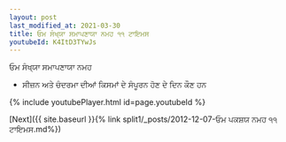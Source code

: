 ```yaml
---
layout: post
last_modified_at: 2021-03-30
title: ਓਮ ਸੰਖ੍ਯਾ ਸਮਾਪਣਾਯਾ ਨਮਹ ੧੧ ਟਾਇਮਸ
youtubeId: K4ItD3TYwJs
---
```

 
 
 ਓਮ ਸੰਖ੍ਯਾ ਸਮਾਪਣਾਯਾ ਨਮਹ  
 
 -  ਸੀਜ਼ਨ ਅਤੇ ਚੰਦਰਮਾ ਦੀਆਂ ਕਿਸਮਾਂ ਦੇ ਸੰਪੂਰਨ ਹੋਣ ਦੇ ਦਿਨ ਕੌਣ ਹਨ 
 
  
 
  
 
 
 
 
 
 


{% include youtubePlayer.html id=page.youtubeId %}
 
[Next]({{ site.baseurl }}{% link  split1/_posts/2012-12-07-ਓਮ ਪਕਸ਼ਯ ਨਮਹ ੧੧ ਟਾਇਮਸ.md%})
 
